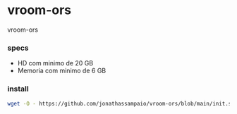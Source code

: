 # vroom-ors
vroom-ors

### specs
- HD com minimo de 20 GB
- Memoria com minimo de 6 GB

### install

``` sh
wget -O - https://github.com/jonathassampaio/vroom-ors/blob/main/init.sh | bash
``` 
